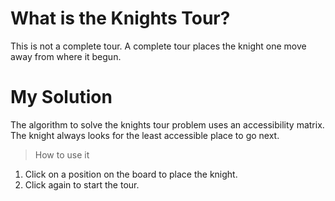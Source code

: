 # What is the Knights Tour?

This is not a complete tour. A complete tour places the knight one move away from where it begun.

# My Solution

The algorithm to solve the knights tour problem uses an accessibility matrix.
The knight always looks for the least accessible place to go next.

> How to use it

1. Click on a position on the board to place the knight.
2. Click again to start the tour.
